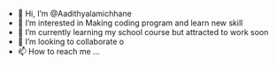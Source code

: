 - 👋 Hi, I’m @Aadithyalamichhane
- 👀 I’m interested in Making coding program and learn new skill
- 🌱 I’m currently learning my school course but attracted to work soon 
- 💞️ I’m looking to collaborate o
- 📫 How to reach me ...

<!---
Aadithyalamichhane/Aadithyalamichhane is a ✨ special ✨ repository because its `README.md` (this file) appears on your GitHub profile.
You can click the Preview link to take a look at your changes.
--->
